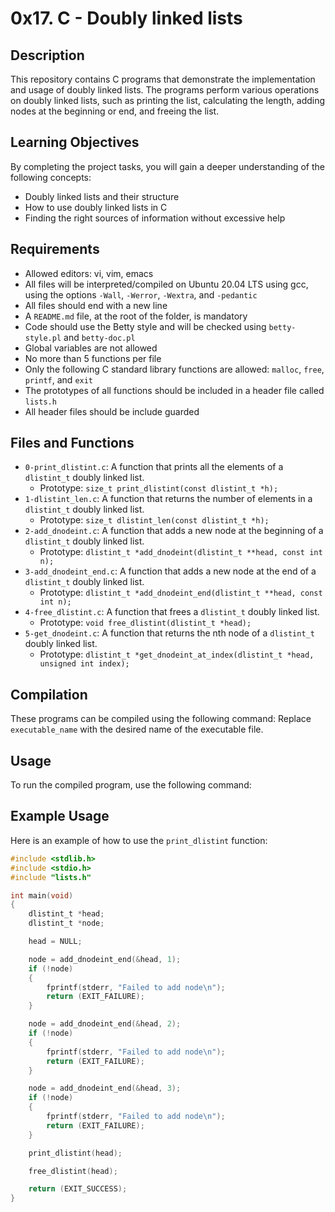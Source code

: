 # 0x17. C - Doubly linked lists

## Description
This repository contains C programs that demonstrate the implementation and usage of doubly linked lists. The programs perform various operations on doubly linked lists, such as printing the list, calculating the length, adding nodes at the beginning or end, and freeing the list.

## Learning Objectives
By completing the project tasks, you will gain a deeper understanding of the following concepts:
- Doubly linked lists and their structure
- How to use doubly linked lists in C
- Finding the right sources of information without excessive help

## Requirements
- Allowed editors: vi, vim, emacs
- All files will be interpreted/compiled on Ubuntu 20.04 LTS using gcc, using the options `-Wall`, `-Werror`, `-Wextra`, and `-pedantic`
- All files should end with a new line
- A `README.md` file, at the root of the folder, is mandatory
- Code should use the Betty style and will be checked using `betty-style.pl` and `betty-doc.pl`
- Global variables are not allowed
- No more than 5 functions per file
- Only the following C standard library functions are allowed: `malloc`, `free`, `printf`, and `exit`
- The prototypes of all functions should be included in a header file called `lists.h`
- All header files should be include guarded

## Files and Functions
- `0-print_dlistint.c`: A function that prints all the elements of a `dlistint_t` doubly linked list.
  - Prototype: `size_t print_dlistint(const dlistint_t *h);`
- `1-dlistint_len.c`: A function that returns the number of elements in a `dlistint_t` doubly linked list.
  - Prototype: `size_t dlistint_len(const dlistint_t *h);`
- `2-add_dnodeint.c`: A function that adds a new node at the beginning of a `dlistint_t` doubly linked list.
  - Prototype: `dlistint_t *add_dnodeint(dlistint_t **head, const int n);`
- `3-add_dnodeint_end.c`: A function that adds a new node at the end of a `dlistint_t` doubly linked list.
  - Prototype: `dlistint_t *add_dnodeint_end(dlistint_t **head, const int n);`
- `4-free_dlistint.c`: A function that frees a `dlistint_t` doubly linked list.
  - Prototype: `void free_dlistint(dlistint_t *head);`
- `5-get_dnodeint.c`: A function that returns the nth node of a `dlistint_t` doubly linked list.
  - Prototype: `dlistint_t *get_dnodeint_at_index(dlistint_t *head, unsigned int index);`

## Compilation
These programs can be compiled using the following command:
Replace `executable_name` with the desired name of the executable file.

## Usage
To run the compiled program, use the following command:

## Example Usage
Here is an example of how to use the `print_dlistint` function:
```c
#include <stdlib.h>
#include <stdio.h>
#include "lists.h"

int main(void)
{
    dlistint_t *head;
    dlistint_t *node;

    head = NULL;

    node = add_dnodeint_end(&head, 1);
    if (!node)
    {
        fprintf(stderr, "Failed to add node\n");
        return (EXIT_FAILURE);
    }

    node = add_dnodeint_end(&head, 2);
    if (!node)
    {
        fprintf(stderr, "Failed to add node\n");
        return (EXIT_FAILURE);
    }

    node = add_dnodeint_end(&head, 3);
    if (!node)
    {
        fprintf(stderr, "Failed to add node\n");
        return (EXIT_FAILURE);
    }

    print_dlistint(head);

    free_dlistint(head);

    return (EXIT_SUCCESS);
}
